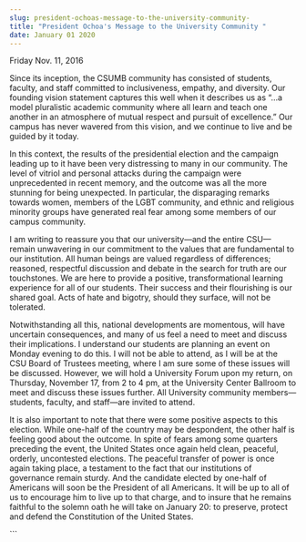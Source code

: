 ```yaml
---
slug: president-ochoas-message-to-the-university-community-
title: "President Ochoa's Message to the University Community "
date: January 01 2020
---
```


 
<p>Friday Nov. 11, 2016</p>
<p>
  Since its inception, the CSUMB community has consisted of students, faculty,
  and staff committed to inclusiveness, empathy, and diversity. Our founding
  vision statement captures this well when it describes us as “…a model
  pluralistic academic community where all learn and teach one another in an
  atmosphere of mutual respect and pursuit of excellence.” Our campus has never
  wavered from this vision, and we continue to live and be guided by it today.
</p>
<p>
  In this context, the results of the presidential election and the campaign
  leading up to it have been very distressing to many in our community. The
  level of vitriol and personal attacks during the campaign were unprecedented
  in recent memory, and the outcome was all the more stunning for being
  unexpected. In particular, the disparaging remarks towards women, members of
  the LGBT community, and ethnic and religious minority groups have generated
  real fear among some members of our campus community.
</p>
<p>
  I am writing to reassure you that our university—and the entire CSU—remain
  unwavering in our commitment to the values that are fundamental to our
  institution. All human beings are valued regardless of differences; reasoned,
  respectful discussion and debate in the search for truth are our touchstones.
  We are here to provide a positive, transformational learning experience for
  all of our students. Their success and their flourishing is our shared goal.
  Acts of hate and bigotry, should they surface, will not be tolerated.
</p>
<p>
  Notwithstanding all this, national developments are momentous, will have
  uncertain consequences, and many of us feel a need to meet and discuss their
  implications. I understand our students are planning an event on Monday
  evening to do this. I will not be able to attend, as I will be at the CSU
  Board of Trustees meeting, where I am sure some of these issues will be
  discussed. However, we will hold a University Forum upon my return, on
  Thursday, November 17, from 2 to 4 pm, at the University Center Ballroom to
  meet and discuss these issues further. All University community
  members—students, faculty, and staff—are invited to attend.
</p>
<p>
  It is also important to note that there were some positive aspects to this
  election. While one&#45;half of the country may be despondent, the other half
  is feeling good about the outcome. In spite of fears among some quarters
  preceding the event, the United States once again held clean, peaceful,
  orderly, uncontested elections. The peaceful transfer of power is once again
  taking place, a testament to the fact that our institutions of governance
  remain sturdy. And the candidate elected by one&#45;half of Americans will
  soon be the President of all Americans. It will be up to all of us to
  encourage him to live up to that charge, and to insure that he remains
  faithful to the solemn oath he will take on January 20: to preserve, protect
  and defend the Constitution of the United States.
</p>
```

